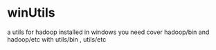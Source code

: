 # winUtils
a utils for hadoop installed in windows
you need  cover hadoop/bin and hadoop/etc with  utils/bin  , utils/etc
